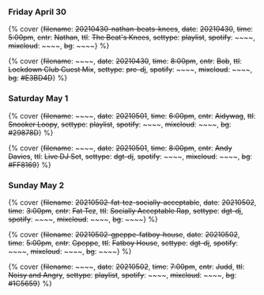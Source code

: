 ### Friday April 30

{% cover {~~filename~~: ~~20210430-nathan-beats-knees~~, ~~date~~: ~~20210430~~, ~~time~~: ~~5:00pm~~, ~~cntr~~: ~~Nathan~~, ~~ttl~~: ~~The Beat's Knees~~, ~~settype~~: ~~playlist~~, ~~spotify~~: ~~~~, ~~mixcloud~~: ~~~~, ~~bg~~: ~~~~} %}

{% cover {~~filename~~: ~~~~, ~~date~~: ~~20210430~~, ~~time~~: ~~8:00pm~~, ~~cntr~~: ~~Bob~~, ~~ttl~~: ~~Lockdown Club Guest Mix~~, ~~settype~~: ~~pre-dj~~, ~~spotify~~: ~~~~, ~~mixcloud~~: ~~~~, ~~bg~~: ~~#E3BD4D~~} %}


### Saturday May 1

{% cover {~~filename~~: ~~~~, ~~date~~: ~~20210501~~, ~~time~~: ~~6:00pm~~, ~~cntr~~: ~~Aidywag~~, ~~ttl~~: ~~Snooker Loopy~~, ~~settype~~: ~~playlist~~, ~~spotify~~: ~~~~, ~~mixcloud~~: ~~~~, ~~bg~~: ~~#29878D~~} %}

{% cover {~~filename~~: ~~~~, ~~date~~: ~~20210501~~, ~~time~~: ~~8:00pm~~, ~~cntr~~: ~~Andy Davies~~, ~~ttl~~: ~~Live DJ Set~~, ~~settype~~: ~~dgt-dj~~, ~~spotify~~: ~~~~, ~~mixcloud~~: ~~~~, ~~bg~~: ~~#FF8169~~} %}


### Sunday May 2

{% cover {~~filename~~: ~~20210502-fat-tez-socially-acceptable~~, ~~date~~: ~~20210502~~, ~~time~~: ~~3:00pm~~, ~~cntr~~: ~~Fat Tez~~, ~~ttl~~: ~~Socially Acceptable Rap~~, ~~settype~~: ~~dgt-dj~~, ~~spotify~~: ~~~~, ~~mixcloud~~: ~~~~, ~~bg~~: ~~~~} %}

{% cover {~~filename~~: ~~20210502-gpeppe-fatboy-house~~, ~~date~~: ~~20210502~~, ~~time~~: ~~5:00pm~~, ~~cntr~~: ~~Gpeppe~~, ~~ttl~~: ~~Fatboy House~~, ~~settype~~: ~~dgt-dj~~, ~~spotify~~: ~~~~, ~~mixcloud~~: ~~~~, ~~bg~~: ~~~~} %}

{% cover {~~filename~~: ~~~~, ~~date~~: ~~20210502~~, ~~time~~: ~~7:00pm~~, ~~cntr~~: ~~Judd~~, ~~ttl~~: ~~Noisy and Angry~~, ~~settype~~: ~~playlist~~, ~~spotify~~: ~~~~, ~~mixcloud~~: ~~~~, ~~bg~~: ~~#1C5659~~} %}


<!-- ### See you at the weekend &#128513; -->

